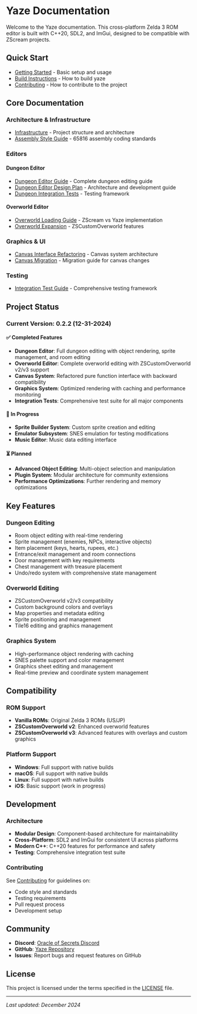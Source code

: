 # Yaze Documentation

Welcome to the Yaze documentation. This cross-platform Zelda 3 ROM editor is built with C++20, SDL2, and ImGui, designed to be compatible with ZScream projects.

## Quick Start

- [Getting Started](getting-started.md) - Basic setup and usage
- [Build Instructions](build-instructions.md) - How to build yaze
- [Contributing](contributing.md) - How to contribute to the project

## Core Documentation

### Architecture & Infrastructure
- [Infrastructure](infrastructure.md) - Project structure and architecture
- [Assembly Style Guide](asm-style-guide.md) - 65816 assembly coding standards

### Editors

#### Dungeon Editor
- [Dungeon Editor Guide](dungeon-editor-comprehensive-guide.md) - Complete dungeon editing guide
- [Dungeon Editor Design Plan](dungeon-editor-design-plan.md) - Architecture and development guide
- [Dungeon Integration Tests](dungeon-integration-tests.md) - Testing framework

#### Overworld Editor
- [Overworld Loading Guide](overworld_loading_guide.md) - ZScream vs Yaze implementation
- [Overworld Expansion](overworld-expansion.md) - ZSCustomOverworld features

### Graphics & UI
- [Canvas Interface Refactoring](canvas-refactor-summary.md) - Canvas system architecture
- [Canvas Migration](canvas-migration.md) - Migration guide for canvas changes

### Testing
- [Integration Test Guide](integration_test_guide.md) - Comprehensive testing framework

## Project Status

### Current Version: 0.2.2 (12-31-2024)

#### ✅ Completed Features
- **Dungeon Editor**: Full dungeon editing with object rendering, sprite management, and room editing
- **Overworld Editor**: Complete overworld editing with ZSCustomOverworld v2/v3 support
- **Canvas System**: Refactored pure function interface with backward compatibility
- **Graphics System**: Optimized rendering with caching and performance monitoring
- **Integration Tests**: Comprehensive test suite for all major components

#### 🔄 In Progress
- **Sprite Builder System**: Custom sprite creation and editing
- **Emulator Subsystem**: SNES emulation for testing modifications
- **Music Editor**: Music data editing interface

#### ⏳ Planned
- **Advanced Object Editing**: Multi-object selection and manipulation
- **Plugin System**: Modular architecture for community extensions
- **Performance Optimizations**: Further rendering and memory optimizations

## Key Features

### Dungeon Editing
- Room object editing with real-time rendering
- Sprite management (enemies, NPCs, interactive objects)
- Item placement (keys, hearts, rupees, etc.)
- Entrance/exit management and room connections
- Door management with key requirements
- Chest management with treasure placement
- Undo/redo system with comprehensive state management

### Overworld Editing
- ZSCustomOverworld v2/v3 compatibility
- Custom background colors and overlays
- Map properties and metadata editing
- Sprite positioning and management
- Tile16 editing and graphics management

### Graphics System
- High-performance object rendering with caching
- SNES palette support and color management
- Graphics sheet editing and management
- Real-time preview and coordinate system management

## Compatibility

### ROM Support
- **Vanilla ROMs**: Original Zelda 3 ROMs (US/JP)
- **ZSCustomOverworld v2**: Enhanced overworld features
- **ZSCustomOverworld v3**: Advanced features with overlays and custom graphics

### Platform Support
- **Windows**: Full support with native builds
- **macOS**: Full support with native builds
- **Linux**: Full support with native builds
- **iOS**: Basic support (work in progress)

## Development

### Architecture
- **Modular Design**: Component-based architecture for maintainability
- **Cross-Platform**: SDL2 and ImGui for consistent UI across platforms
- **Modern C++**: C++20 features for performance and safety
- **Testing**: Comprehensive integration test suite

### Contributing
See [Contributing](contributing.md) for guidelines on:
- Code style and standards
- Testing requirements
- Pull request process
- Development setup

## Community

- **Discord**: [Oracle of Secrets Discord](https://discord.gg/MBFkMTPEmk)
- **GitHub**: [Yaze Repository](https://github.com/scawful/yaze)
- **Issues**: Report bugs and request features on GitHub

## License

This project is licensed under the terms specified in the [LICENSE](../LICENSE) file.

---

*Last updated: December 2024*
